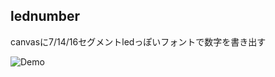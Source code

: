 lednumber
--
canvasに7/14/16セグメントledっぽいフォントで数字を書き出す

![Demo](https://raw.github.com/satanabe1/lednumber/master/pic/list.png)

